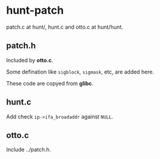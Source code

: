 # hunt-patch

patch.c at hunt/, hunt.c and otto.c at hunt/hunt.


## patch.h

Included by **otto.c**.

Some defination like `sigblock`, `sigmask`, etc, are added here.

These code are copyed from **glibc**.


## hunt.c

Add check `ip->ifa_broadaddr` against `NULL`.


## otto.c

Include ../patch.h.
